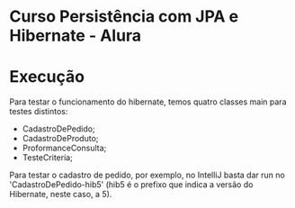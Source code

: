 # Curso Persistência com JPA e Hibernate - Alura

# Execução

Para testar o funcionamento do hibernate, temos quatro classes main para testes distintos:

- CadastroDePedido;
- CadastroDeProduto;
- ProformanceConsulta;
- TesteCriteria;

Para testar o cadastro de pedido, por exemplo, no IntelliJ basta dar run no 'CadastroDePedido-hib5' (hib5 é o prefixo que indica a versão do Hibernate, neste caso, a 5).